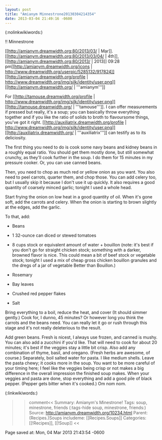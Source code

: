 ```yaml
---
layout: post
title: "Amianym Minnestrone20130304214354"
date: 2013-03-04 21:49:16 -0600
---
```

(:nolinkwikiwords:)

!! Minnestrone



[[http://amianym.dreamwidth.org:80/2013/03/ | Mar]]. [[http://amianym.dreamwidth.org:80/2013/03/04/ | 4th]], [[http://amianym.dreamwidth.org:80/2013/ | 2013]] 09:28 pm[[http://amianym.dreamwidth.org/icons | http://www.dreamwidth.org/userpic/5285132/917824]][[http://amianym.dreamwidth.org/profile | http://www.dreamwidth.org/img/silk/identity/user.png]][[http://amianym.dreamwidth.org/ | '''amianym''']]

For [[http://tamouse.dreamwidth.org/profile | http://www.dreamwidth.org/img/silk/identity/user.png]][[http://tamouse.dreamwidth.org/ | '''tamouse''']]. I can offer measurements if pressed but really, it's a soup; you can basically throw everything together and if you like the ratio of solids to broth to flavoursome things, you've got it right. [[http://auxiliatrix.dreamwidth.org/profile | http://www.dreamwidth.org/img/silk/identity/user.png]][[http://auxiliatrix.dreamwidth.org/ | '''auxiliatrix''']] can testify as to its deliciosity.

The first thing you need to do is cook some navy beans and kidney beans in a roughly equal ratio. You should get them mostly done, but still somewhat crunchy, as they'll cook further in the soup. I do them for 15 minutes in my pressure cooker. Or, you can use canned beans. 
 
Then, you need to chop as much red or yellow onion as you want. You also need to peel carrots, quarter them, and chop those. You can add celery too, but I usually skip it because I don't use it up quickly. It also requires a good quantity of coarsely minced garlic; tonight I used a whole head. 
 
Start frying the onion on low heat in a good quantity of oil. When it's gone soft, add the carrots and celery. When the onion is starting to brown slightly at the edges, add the garlic. 
 
To that, add: 

* Beans 
* 1 32-ounce can diced or stewed tomatoes 
* 8 cups stock or equivalent amount of water + bouillon (note: it's best if you don't go for straight chicken stock; something with a darker, browned flavor is nice. This could mean a bit of beef stock or vegetable stock; tonight I used a mix of cheap gross chicken bouillon granules and the dregs of a jar of vegetable Better than Bouillon.) 

* Rosemary 
* Bay leaves 
* Crushed red pepper flakes 
* Salt 
 
Bring everything to a boil, reduce the heat, and cover (It should simmer gently.) Cook for, I dunno, 45 minutes? Or however long you think the carrots and the beans need. You can really let it go or rush through this stage and it's not really deleterious to the result. 
 
Add green beans. Fresh is nicest, I always use frozen, and canned is mushy. You can also add a zucchini if you'd like. That will need to cook for about 20 minutes; it's best if the veggies stay a little bit crisp. Also add any combination of thyme, basil, and oregano. (Fresh herbs are awesome, of course.) Separately, boil salted water for pasta. I like medium shells. Leave the pasta chewy; it cooks more in the soup. You want to be more careful of your timing here; I feel like the veggies being crisp or not makes a big difference in the overall impression the finished soup makes. When your veggies and pasta are done, stop everything and add a good pile of black pepper. (Pepper gets bitter when it's cooked.) Om nom nom.

(:linkwikiwords:)

>>comment<<
Summary: Amianym's Minestrone!
Tags: soup, minestrone, friends
(:tags-hide soup, minestrone, friends:)
Source: http://amianym.dreamwidth.org/10234.html
Parent: (Recipes.)Soups
includeme: [[Recipes.Soups]]
Categories:[[!Recipes]], [[!Soup]]
>><<

Page saved at: Mon, 04 Mar 2013 21:43:54 -0600


